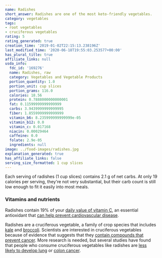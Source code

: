 ```yaml
---
name: Radishes
short_answer: Radishes are one of the most keto-friendly vegetables.
category: vegetables
tags:
- root vegetables
- cruciferous vegetables
rating: 5
rating_generated: true
creation_time: '2019-01-02T22:15:13.238196Z'
last_modified_time: '2020-06-18T19:55:03.253577+00:00'
has_plural_title: true
affiliate_links: null
usda_info:
  fdc_id: '169276'
  name: Radishes, raw
  category: Vegetables and Vegetable Products
  portion_quantity: 1.0
  portion_unit: cup slices
  portion_grams: 116.0
  calories: 18.56
  protein: 0.7888000000000001
  fat: 0.11599999999999999
  carbs: 3.9439999999999995
  fiber: 1.8559999999999999
  vitamin_b6: 8.235999999999999e-05
  vitamin_b12: 0.0
  vitamin_c: 0.017168
  niacin: 0.00029464
  caffeine: 0.0
  folate: 2.9e-05
  ingredients: null
image: ../food-images/radishes.jpg
explanation_generated: true
has_affiliate_links: false
serving_size_formatted: 1 cup slices
---
```

Each serving of radishes (1 cup slices) contains 2.1 g of net carbs. At only 19 calories per serving, they're not very substantial, but their carb count is still low enough to fit it easily into most meals.

### Vitamins and nutrients

Radishes contain 19% of your [daily value of vitamin C](https://ods.od.nih.gov/factsheets/VitaminC-HealthProfessional/), an essential antioxidant that [can help prevent cardiovascular disease](https://www.ncbi.nlm.nih.gov/pubmed/17884994).

Radishes are a cruciferous vegetable, a family of crop species that includes [kale](/kale) and [broccoli](/broccoli). Scientists are interested in cruciferous vegetables because of evidence that suggests that they [contain compounds that prevent cancer](https://www.cancer.gov/about-cancer/causes-prevention/risk/diet/cruciferous-vegetables-fact-sheet). More research is needed, but several studies have found that people who consume cruciferous vegetables like radishes are [less likely to develop lung](https://www.ncbi.nlm.nih.gov/pubmed/11078758) or [colon cancer](https://www.ncbi.nlm.nih.gov/pubmed/11117618).
